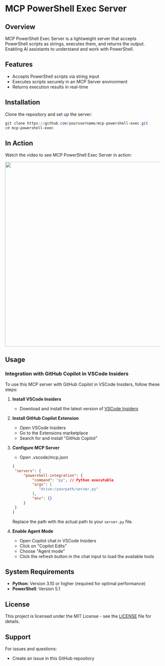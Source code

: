 # MCP PowerShell Exec Server

## Overview
MCP PowerShell Exec Server is a lightweight server that accepts PowerShell scripts as strings, executes them, and returns the output. Enabling AI assistants to understand and work with PowerShell.

## Features
- Accepts PowerShell scripts via string input
- Executes scripts securely in an MCP Server environment
- Returns execution results in real-time

## Installation
Clone the repository and set up the server:

```powershell
git clone https://github.com/yourusername/mcp-powershell-exec.git
cd mcp-powershell-exec
```
## In Action

Watch the video to see MCP PowerShell Exec Server in action:

<a href="https://youtu.be/XmYaCJ0bNsE"><img src="https://img.youtube.com/vi/XmYaCJ0bNsE/0.jpg" width="600"/></a>

## Usage

### Integration with GitHub Copilot in VSCode Insiders

To use this MCP server with GitHub Copilot in VSCode Insiders, follow these steps:

1. **Install VSCode Insiders**
   - Download and install the latest version of [VSCode Insiders](https://code.visualstudio.com/insiders/)

1. **Install GitHub Copilot Extension**
   - Open VSCode Insiders
   - Go to the Extensions marketplace
   - Search for and install "GitHub Copilot"

3. **Configure MCP Server**
   - Open .vscode/mcp.json
   ```json
   {
    "servers": {
        "powershell-integration": {
            "command": "py", // Python executable
            "args": [
               "drive:/yourpath/server.py"
            ],
            "env": {}
        }
    }
   }
   ```
   Replace the path with the actual path to your `server.py` file.
   

1. **Enable Agent Mode**
   - Open Copilot chat in VSCode Insiders
   - Click on "Copilot Edits"
   - Choose "Agent mode"
   - Click the refresh button in the chat input to load the available tools

## System Requirements

- **Python**: Version 3.10 or higher (required for optimal performance)
- **PowerShell**: Version 5.1 

## License

This project is licensed under the MIT License - see the [LICENSE](LICENSE) file for details.

## Support

For issues and questions:
- Create an issue in this GitHub repository   